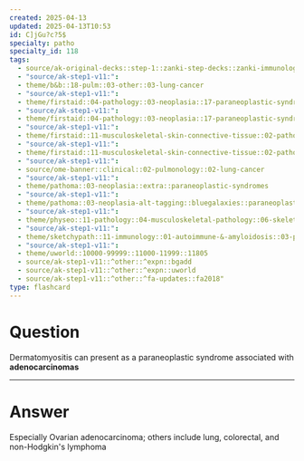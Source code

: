 ```yaml
---
created: 2025-04-13
updated: 2025-04-13T10:53
id: C]jGu?c?5$
specialty: patho
specialty_id: 118
tags:
  - source/ak-original-decks::step-1::zanki-step-decks::zanki-immunology-+-general-pathology::pathoma-chapter-3-(neoplasia)
  - "source/ak-step1-v11:": 
  - theme/b&b::18-pulm::03-other::03-lung-cancer
  - "source/ak-step1-v11:": 
  - theme/firstaid::04-pathology::03-neoplasia::17-paraneoplastic-syndromes
  - "source/ak-step1-v11:": 
  - theme/firstaid::04-pathology::03-neoplasia::17-paraneoplastic-syndromes::dermatomyositis
  - "source/ak-step1-v11:": 
  - theme/firstaid::11-musculoskeletal-skin-connective-tissue::02-pathology::28-polymyositis/dermatomyositis
  - "source/ak-step1-v11:": 
  - theme/firstaid::11-musculoskeletal-skin-connective-tissue::02-pathology::28-polymyositis/dermatomyositis::dermatomyositis
  - "source/ak-step1-v11:": 
  - source/ome-banner::clinical::02-pulmonology::02-lung-cancer
  - "source/ak-step1-v11:": 
  - theme/pathoma::03-neoplasia::extra::paraneoplastic-syndromes
  - "source/ak-step1-v11:": 
  - theme/pathoma::03-neoplasia-alt-tagging::bluegalaxies::paraneoplastic-syndromes
  - "source/ak-step1-v11:": 
  - theme/physeo::11-pathology::04-musculoskeletal-pathology::06-skeletal-muscle-disorders
  - "source/ak-step1-v11:": 
  - theme/sketchypath::11-immunology::01-autoimmune-&-amyloidosis::03-polymyositis-&-dermatomyositis
  - "source/ak-step1-v11:": 
  - theme/uworld::10000-99999::11000-11999::11805
  - source/ak-step1-v11::^other::^expn::bgadd
  - source/ak-step1-v11::^other::^expn::uworld
  - source/ak-step1-v11::^other::^fa-updates::fa2018"
type: flashcard
---
```


# Question
Dermatomyositis can present as a paraneoplastic syndrome associated with **adenocarcinomas**

---

# Answer
Especially Ovarian adenocarcinoma; others include lung, colorectal, and non-Hodgkin's lymphoma